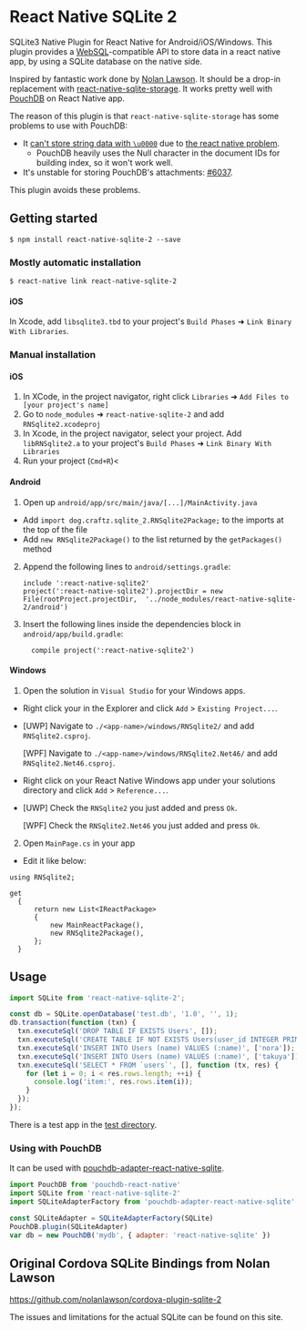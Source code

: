 # React Native SQLite 2

SQLite3 Native Plugin for React Native for Android/iOS/Windows.
This plugin provides a [WebSQL](http://www.w3.org/TR/webdatabase/)-compatible API to store data in a react native app, by using a SQLite database on the native side.

Inspired by fantastic work done by [Nolan Lawson](https://github.com/nolanlawson/cordova-plugin-sqlite-2).
It should be a drop-in replacement with [react-native-sqlite-storage](https://github.com/andpor/react-native-sqlite-storage).
It works pretty well with [PouchDB](https://github.com/stockulus/pouchdb-react-native) on React Native app.

The reason of this plugin is that `react-native-sqlite-storage` has some problems to use with PouchDB:

  * It [can't store string data with `\u0000`](https://github.com/andpor/react-native-sqlite-storage/issues/107) due to [the react native problem](https://github.com/facebook/react-native/issues/12731).
    * PouchDB heavily uses the Null character in the document IDs for building index, so it won't work well.
  * It's unstable for storing PouchDB's attachments: [#6037](https://github.com/pouchdb/pouchdb/issues/6037).

This plugin avoids these problems.

## Getting started

```shell
$ npm install react-native-sqlite-2 --save
```

### Mostly automatic installation

```shell
$ react-native link react-native-sqlite-2
```

#### iOS

In Xcode, add `libsqlite3.tbd` to your project's `Build Phases` ➜ `Link Binary With Libraries`.

### Manual installation

#### iOS

1. In XCode, in the project navigator, right click `Libraries` ➜ `Add Files to [your project's name]`
2. Go to `node_modules` ➜ `react-native-sqlite-2` and add `RNSqlite2.xcodeproj`
3. In Xcode, in the project navigator, select your project. Add `libRNSqlite2.a` to your project's `Build Phases` ➜ `Link Binary With Libraries`
4. Run your project (`Cmd+R`)<

#### Android

1. Open up `android/app/src/main/java/[...]/MainActivity.java`
  - Add `import dog.craftz.sqlite_2.RNSqlite2Package;` to the imports at the top of the file
  - Add `new RNSqlite2Package()` to the list returned by the `getPackages()` method
2. Append the following lines to `android/settings.gradle`:
  	```
  	include ':react-native-sqlite2'
  	project(':react-native-sqlite2').projectDir = new File(rootProject.projectDir, 	'../node_modules/react-native-sqlite-2/android')
  	```
3. Insert the following lines inside the dependencies block in `android/app/build.gradle`:
  	```
      compile project(':react-native-sqlite2')
  	```

#### Windows  
1. Open the solution in `Visual Studio` for your Windows apps.
  - Right click your in the Explorer and click `Add` > `Existing Project...`.
  - [UWP] Navigate to `./<app-name>/windows/RNSqlite2/` and add `RNSqlite2.csproj`.
  
    [WPF] Navigate to `./<app-name>/windows/RNSqlite2.Net46/` and add `RNSqlite2.Net46.csproj`.
  - Right click on your React Native Windows app under your solutions directory and click `Add` > `Reference...`.
  - [UWP] Check the `RNSqlite2` you just added and press `Ok`.
    
    [WPF] Check the `RNSqlite2.Net46` you just added and press `Ok`.
2. Open `MainPage.cs` in your app
 - Edit it like below:

```
using RNSqlite2;

get
  {
      return new List<IReactPackage>
      {
          new MainReactPackage(),
          new RNSqlite2Package(),
      };
  }
```

## Usage

```javascript
import SQLite from 'react-native-sqlite-2';

const db = SQLite.openDatabase('test.db', '1.0', '', 1);
db.transaction(function (txn) {
  txn.executeSql('DROP TABLE IF EXISTS Users', []);
  txn.executeSql('CREATE TABLE IF NOT EXISTS Users(user_id INTEGER PRIMARY KEY NOT NULL, name VARCHAR(30))', []);
  txn.executeSql('INSERT INTO Users (name) VALUES (:name)', ['nora']);
  txn.executeSql('INSERT INTO Users (name) VALUES (:name)', ['takuya']);
  txn.executeSql('SELECT * FROM `users`', [], function (tx, res) {
    for (let i = 0; i < res.rows.length; ++i) {
      console.log('item:', res.rows.item(i));
    }
  });
});
```

There is a test app in the [test directory](https://github.com/craftzdog/react-native-sqlite-2/tree/master/test).

### Using with PouchDB

It can be used with [pouchdb-adapter-react-native-sqlite](https://github.com/craftzdog/pouchdb-adapter-react-native-sqlite).

```javascript
import PouchDB from 'pouchdb-react-native'
import SQLite from 'react-native-sqlite-2'
import SQLiteAdapterFactory from 'pouchdb-adapter-react-native-sqlite'

const SQLiteAdapter = SQLiteAdapterFactory(SQLite)
PouchDB.plugin(SQLiteAdapter)
var db = new PouchDB('mydb', { adapter: 'react-native-sqlite' })
```

## Original Cordova SQLite Bindings from Nolan Lawson

https://github.com/nolanlawson/cordova-plugin-sqlite-2

The issues and limitations for the actual SQLite can be found on this site.

